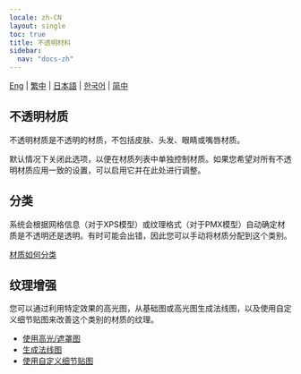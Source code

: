 ```yaml
---
locale: zh-CN
layout: single
toc: true
title: 不透明材料
sidebar:
  nav: "docs-zh"
---
```

[Eng](/dancexr/features/material_opaque) | [繁中](/tw/dancexr/features/material_opaque) | [日本語](/jp/dancexr/features/material_opaque) | [한국어](/kr/dancexr/features/material_opaque) | [简中](/zh/dancexr/features/material_opaque)

## 不透明材质
不透明材质是不透明的材质，不包括皮肤、头发、眼睛或嘴唇材质。

默认情况下关闭此选项，以便在材质列表中单独控制材质。如果您希望对所有不透明材质应用一致的设置，可以启用它并在此处进行调整。

## 分类
系统会根据网格信息（对于XPS模型）或纹理格式（对于PMX模型）自动确定材质是不透明还是透明。有时可能会出错，因此您可以手动将材质分配到这个类别。

[材质如何分类](material_settings.md#material-category)

## 纹理增强
您可以通过利用特定效果的高光图，从基础图或高光图生成法线图，以及使用自定义细节贴图来改善这个类别的材质的纹理。

* [使用高光/遮罩图](specular_map.md)
* [生成法线图](normal_map.md)
* [使用自定义细节贴图](detail_map.md)
